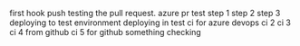first hook push
testing the pull request.
azure pr test
step 1
step 2
step 3
deploying to test environment
deploying in test
ci for azure devops
ci 2
ci 3
ci 4 from github
ci 5 for github
something checking
